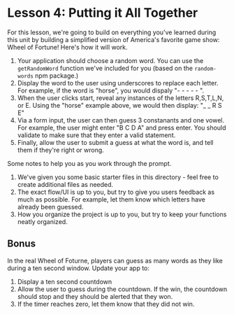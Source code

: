 # Lesson 4: Putting it All Together

For this lesson, we're going to build on everything you've learned during this unit by building a simplified version of America's favorite game show: Wheel of Fortune! Here's how it will work. 

1. Your application should choose a random word. You can use the `getRandomWord` function we've included for you (based on the `random-words` npm package.)
2. Display the word to the user using underscores to replace each letter. For example, if the word is "horse", you would dispaly "- - - - - ".
3. When the user clicks start, reveal any instances of the letters R,S,T,L,N, or E. Using the "horse" example above, we would then display: "_ _ R S E"
4. Via a form input, the user can then guess 3 constanants and one vowel. For example, the user might enter "B C D A" and press enter. You should validate to make sure that they enter a valid statement. 
5. Finally, allow the user to submit a guess at what the word is, and tell them if they're right or wrong. 

Some notes to help you as you work through the prompt. 

1. We've given you some basic starter files in this directory - feel free to create additional files as needed. 
2. The exact flow/UI is up to you, but try to give you users feedback as much as possible. For example, let them know which letters have already been guessed. 
3. How you organize the project is up to you, but try to keep your functions neatly organized. 

## Bonus

In the real Wheel of Foturne, players can guess as many words as they like during a ten second window. Update your app to:

1. Display a ten second countdown
2. Allow the user to guess during the countdown. If the win, the countdown should stop and they should be alerted that they won.
3. If the timer reaches zero, let them know that they did not win. 

